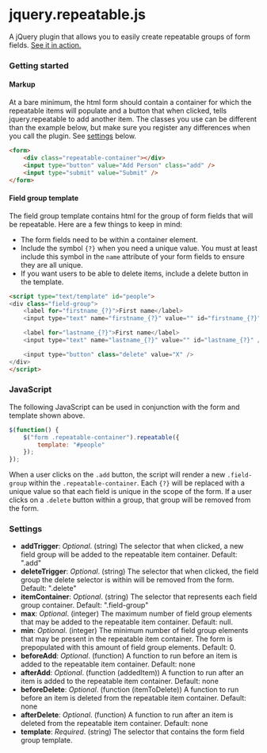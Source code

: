 # jquery.repeatable.js

A jQuery plugin that allows you to easily create repeatable groups of form fields. [See it in action.](http://jenwachter.com/jquery.repeatable/)



### Getting started

#### Markup

At a bare minimum, the html form should contain a container for which the repeatable items will populate and a button that when clicked, tells jquery.repeatable to add another item. The classes you use can be different than the example below, but make sure you register any differences when you call the plugin. See [settings](#settings) below.

```html
<form>
	<div class="repeatable-container"></div>
	<input type="button" value="Add Person" class="add" />
	<input type="submit" value="Submit" />
</form>
```


#### Field group template

The field group template contains html for the group of form fields that will be repeatable. Here are a few things to keep in mind:

* The form fields need to be within a container element.
* Include the symbol `{?}` when you need a unique value. You must at least include this symbol in the `name` attribute of your form fields to ensure they are all unique.
* If you want users to be able to delete items, include a delete button in the template.

```html
<script type="text/template" id="people">
<div class="field-group">
	<label for="firstname_{?}">First name</label>
	<input type="text" name="firstname_{?}" value="" id="firstname_{?}" />

	<label for="lastname_{?}">First name</label>
	<input type="text" name="lastname_{?}" value="" id="lastname_{?}" />

	<input type="button" class="delete" value="X" />
</div>
</script>
```


### JavaScript

The following JavaScript can be used in conjunction with the form and template shown above.

```javascript
$(function() {
	$("form .repeatable-container").repeatable({
		template: "#people"
	});
});
```
When a user clicks on the `.add` button, the script will render a new `.field-group` within the `.repeatable-container`. Each `{?}` will be replaced with a unique value so that each field is unique in the scope of the form. If a user clicks on a `.delete` button within a group, that group will be removed from the form.


<a name="settings"></a>
### Settings


* __addTrigger__: _Optional_. (string) The selector that when clicked, a new field group will be added to the repeatable item container. Default: ".add"
* __deleteTrigger__: _Optional_. (string) The selector that when clicked, the field group the delete selector is within will be removed from the form. Default: ".delete"
* __itemContainer__: _Optional_. (string) The selector that represents each field group container. Default: ".field-group"
* __max__: _Optional_. (integer) The maximum number of field group elements that may be added to the repeatable item container. Default: null.
* __min__: _Optional_. (integer) The minimum number of field group elements that may be present in the repeatable item container. The form is prepopulated with this amount of field group elements. Default: 0.
* __beforeAdd__: _Optional_. (function) A function to run before an item is added to the repeatable item container. Default: none
* __afterAdd__: _Optional_. (function (addedItem)) A function to run after an item is added to the repeatable item container. Default: none
* __beforeDelete__: _Optional_. (function (itemToDelete)) A function to run before an item is deleted from the repeatable item container. Default: none
* __afterDelete__: _Optional_. (function) A function to run after an item is deleted from the repeatable item container. Default: none
* __template__: _Required_. (string) The selector that contains the form field group template.
